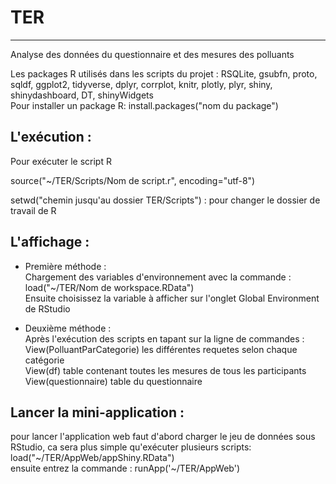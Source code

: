 # TER
-------------
Analyse des données du questionnaire et des mesures des polluants  

Les packages R utilisés dans les scripts du projet :
RSQLite, gsubfn, proto, sqldf, ggplot2, tidyverse, dplyr, corrplot, knitr, plotly, plyr, shiny, shinydashboard, DT, shinyWidgets  
Pour installer un package R: install.packages("nom du package")  
## L'exécution :   

Pour exécuter le script R  

source("~/TER/Scripts/Nom de script.r", encoding="utf-8") 

setwd("chemin jusqu'au dossier TER/Scripts") : pour changer le dossier de travail de R  

## L'affichage :  

+ Première méthode :   
Chargement des variables d'environnement avec la commande :  
load("~/TER/Nom de workspace.RData")  
Ensuite choisissez la variable à afficher sur l'onglet Global Environment de RStudio   


+ Deuxième méthode :  
Après l'exécution des scripts en tapant sur la ligne de commandes :  
View(PolluantParCategorie) les différentes requetes selon chaque catégorie  
View(df) table contenant toutes les mesures de tous les participants  
View(questionnaire) table du questionnaire  

## Lancer la mini-application :  

pour lancer l'application web faut d'abord charger le jeu de données sous RStudio, ca sera plus simple qu'exécuter plusieurs scripts:  
load("~/TER/AppWeb/appShiny.RData")  
ensuite entrez la commande : runApp('~/TER/AppWeb')  